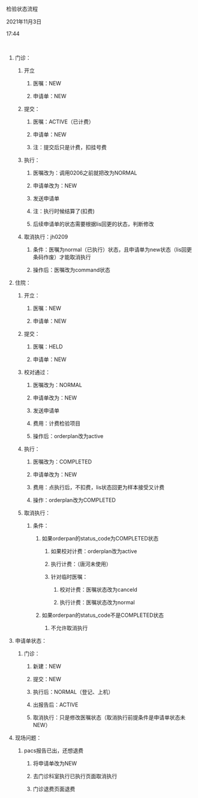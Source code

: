 检验状态流程

2021年11月3日

17:44

 

1.  门诊：

    1.  开立

        1.  医嘱：NEW

        2.  申请单：NEW

    2.  提交：

        1.  医嘱：ACTIVE（已计费）

        2.  申请单：NEW

        3.  注：提交后只是计费，扣挂号费

    3.  执行：

        1.  医嘱改为：调用0206之前就把改为NORMAL

        2.  申请单改为：NEW

        3.  发送申请单

        4.  注：执行时候结算了(扣费)

        5.  后续申请单的状态需要根据lis回更的状态，判断修改

    4.  取消执行：jh0209

        1.  条件：医嘱为normal（已执行）状态，且申请单为new状态（lis回更条码作废）才能取消执行

        2.  操作后：医嘱改为command状态

2.  住院：

    1.  开立：

        1.  医嘱：NEW

        2.  申请单：NEW

    2.  提交：

        1.  医嘱：HELD

        2.  申请单：NEW

    3.  校对通过：

        1.  医嘱改为：NORMAL

        2.  申请单改为：NEW

        3.  发送申请单

        4.  费用：计费检验项目

        5.  操作后：orderplan改为active

    4.  执行：

        1.  医嘱改为：COMPLETED

        2.  申请单改为：NEW

        3.  费用：点执行后，不扣费，lis状态回更为样本接受又计费

        4.  操作：orderplan改为COMPLETED

    5.  取消执行：

        1.  条件：

            1.  如果orderpan的status_code为COMPLETED状态

                1.  如果校对计费：orderplan改为active

                2.  执行计费：（唐河未使用）

                3.  针对临时医嘱：

                    1.  校对计费：医嘱状态改为canceld

                    2.  执行计费：医嘱状态改为normal

            2.  如果orderpan的status_code不是COMPLETED状态

                1.  不允许取消执行

3.  申请单状态：

    1.  门诊：

        1.  新建：NEW

        2.  提交：NEW

        3.  执行后：NORMAL（登记、上机）

        4.  出报告后：ACTIVE

        5.  取消执行：只是修改医嘱状态（取消执行前提条件是申请单状态未NEW）

4.  现场问题：

    1.  pacs报告已出，还想退费

        1.  将申请单改为NEW

        2.  去门诊科室执行已执行页面取消执行

        3.  门诊退费页面退费
